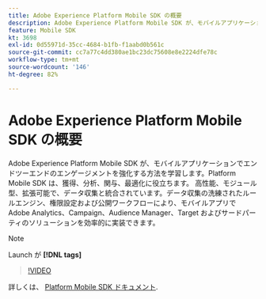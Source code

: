 ```yaml
---
title: Adobe Experience Platform Mobile SDK の概要
description: Adobe Experience Platform Mobile SDK が、モバイルアプリケーションでエンドツーエンドのエンゲージメントを強化する方法を学習します。Platform Mobile SDK は、獲得、分析、関与、最適化に役立ちます。 高性能、モジュール型、拡張可能で、データ収集と統合されています。データ収集の洗練されたルールエンジン、権限設定および公開ワークフローにより、モバイルアプリで Adobe Analytics、Campaign、Audience Manager、Target およびサードパーティのソリューションを効率的に実装できます。
feature: Mobile SDK
kt: 3698
exl-id: 0d55971d-35cc-4684-b1fb-f1aabd0b561c
source-git-commit: cc7a77c4dd380ae1bc23dc75608e8e2224dfe78c
workflow-type: tm+mt
source-wordcount: '146'
ht-degree: 82%

---
```


# Adobe Experience Platform Mobile SDK の概要

Adobe Experience Platform Mobile SDK が、モバイルアプリケーションでエンドツーエンドのエンゲージメントを強化する方法を学習します。Platform Mobile SDK は、獲得、分析、関与、最適化に役立ちます。 高性能、モジュール型、拡張可能で、データ収集と統合されています。データ収集の洗練されたルールエンジン、権限設定および公開ワークフローにより、モバイルアプリで Adobe Analytics、Campaign、Audience Manager、Target およびサードパーティのソリューションを効率的に実装できます。

>[!NOTE]
>
> Launch が **[!DNL tags]**

>[!VIDEO](https://video.tv.adobe.com/v/28948?quality=12&learn=on)

詳しくは、 [Platform Mobile SDK ドキュメント](https://aep-sdks.gitbook.io/docs/).
